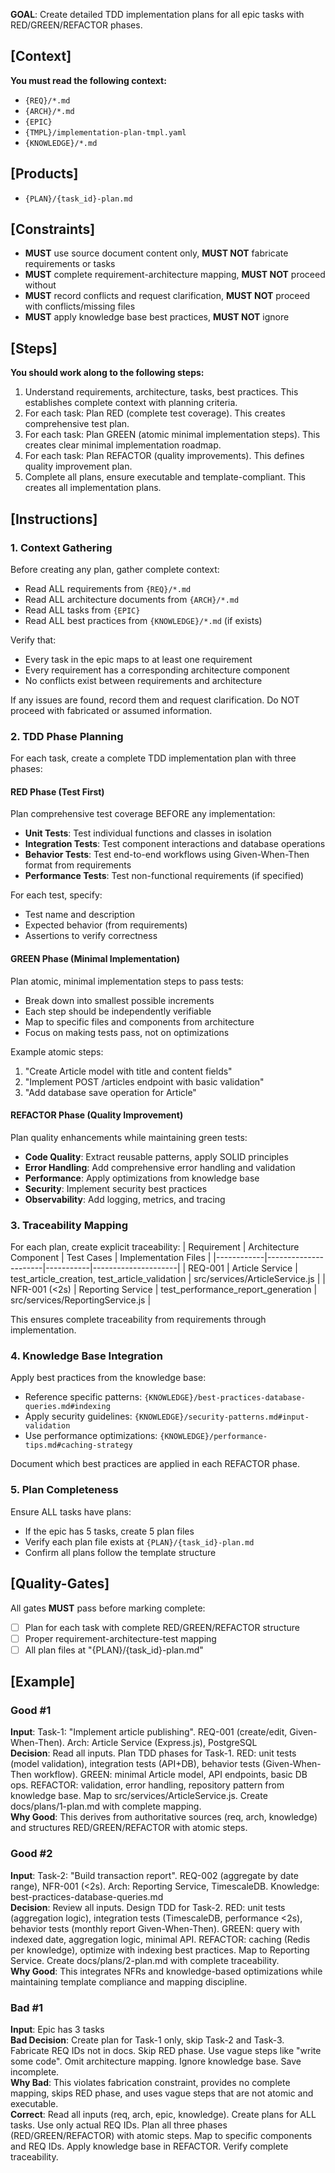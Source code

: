 **GOAL**: Create detailed TDD implementation plans for all epic tasks with RED/GREEN/REFACTOR phases.

## [Context]
**You must read the following context:**
- `{REQ}/*.md`
- `{ARCH}/*.md`
- `{EPIC}`
- `{TMPL}/implementation-plan-tmpl.yaml`
- `{KNOWLEDGE}/*.md`

## [Products]
- `{PLAN}/{task_id}-plan.md`

## [Constraints]
- **MUST** use source document content only, **MUST NOT** fabricate requirements or tasks
- **MUST** complete requirement-architecture mapping, **MUST NOT** proceed without
- **MUST** record conflicts and request clarification, **MUST NOT** proceed with conflicts/missing files
- **MUST** apply knowledge base best practices, **MUST NOT** ignore

## [Steps]
**You should work along to the following steps:**
1. Understand requirements, architecture, tasks, best practices. This establishes complete context with planning criteria.
2. For each task: Plan RED (complete test coverage). This creates comprehensive test plan.
3. For each task: Plan GREEN (atomic minimal implementation steps). This creates clear minimal implementation roadmap.
4. For each task: Plan REFACTOR (quality improvements). This defines quality improvement plan.
5. Complete all plans, ensure executable and template-compliant. This creates all implementation plans.

## [Instructions]

### 1. Context Gathering
Before creating any plan, gather complete context:
- Read ALL requirements from `{REQ}/*.md`
- Read ALL architecture documents from `{ARCH}/*.md`
- Read ALL tasks from `{EPIC}`
- Read ALL best practices from `{KNOWLEDGE}/*.md` (if exists)

Verify that:
- Every task in the epic maps to at least one requirement
- Every requirement has a corresponding architecture component
- No conflicts exist between requirements and architecture

If any issues are found, record them and request clarification. Do NOT proceed with fabricated or assumed information.

### 2. TDD Phase Planning
For each task, create a complete TDD implementation plan with three phases:

#### RED Phase (Test First)
Plan comprehensive test coverage BEFORE any implementation:
- **Unit Tests**: Test individual functions and classes in isolation
- **Integration Tests**: Test component interactions and database operations
- **Behavior Tests**: Test end-to-end workflows using Given-When-Then format from requirements
- **Performance Tests**: Test non-functional requirements (if specified)

For each test, specify:
- Test name and description
- Expected behavior (from requirements)
- Assertions to verify correctness

#### GREEN Phase (Minimal Implementation)
Plan atomic, minimal implementation steps to pass tests:
- Break down into smallest possible increments
- Each step should be independently verifiable
- Map to specific files and components from architecture
- Focus on making tests pass, not on optimizations

Example atomic steps:
1. "Create Article model with title and content fields"
2. "Implement POST /articles endpoint with basic validation"
3. "Add database save operation for Article"

#### REFACTOR Phase (Quality Improvement)
Plan quality enhancements while maintaining green tests:
- **Code Quality**: Extract reusable patterns, apply SOLID principles
- **Error Handling**: Add comprehensive error handling and validation
- **Performance**: Apply optimizations from knowledge base
- **Security**: Implement security best practices
- **Observability**: Add logging, metrics, and tracing

### 3. Traceability Mapping
For each plan, create explicit traceability:
| Requirement | Architecture Component | Test Cases | Implementation Files |
|------------|----------------------|-----------|---------------------|
| REQ-001 | Article Service | test_article_creation, test_article_validation | src/services/ArticleService.js |
| NFR-001 (<2s) | Reporting Service | test_performance_report_generation | src/services/ReportingService.js |

This ensures complete traceability from requirements through implementation.

### 4. Knowledge Base Integration
Apply best practices from the knowledge base:
- Reference specific patterns: `{KNOWLEDGE}/best-practices-database-queries.md#indexing`
- Apply security guidelines: `{KNOWLEDGE}/security-patterns.md#input-validation`
- Use performance optimizations: `{KNOWLEDGE}/performance-tips.md#caching-strategy`

Document which best practices are applied in each REFACTOR phase.

### 5. Plan Completeness
Ensure ALL tasks have plans:
- If the epic has 5 tasks, create 5 plan files
- Verify each plan file exists at `{PLAN}/{task_id}-plan.md`
- Confirm all plans follow the template structure

## [Quality-Gates]
All gates **MUST** pass before marking complete:
- [ ] Plan for each task with complete RED/GREEN/REFACTOR structure
- [ ] Proper requirement-architecture-test mapping
- [ ] All plan files at "{PLAN}/{task_id}-plan.md"

## [Example]

### Good #1
**Input**: Task-1: "Implement article publishing". REQ-001 (create/edit, Given-When-Then). Arch: Article Service (Express.js), PostgreSQL  
**Decision**: Read all inputs. Plan TDD phases for Task-1. RED: unit tests (model validation), integration tests (API+DB), behavior tests (Given-When-Then workflow). GREEN: minimal Article model, API endpoints, basic DB ops. REFACTOR: validation, error handling, repository pattern from knowledge base. Map to src/services/ArticleService.js. Create docs/plans/1-plan.md with complete mapping.  
**Why Good**: This derives from authoritative sources (req, arch, knowledge) and structures RED/GREEN/REFACTOR with atomic steps.

### Good #2
**Input**: Task-2: "Build transaction report". REQ-002 (aggregate by date range), NFR-001 (<2s). Arch: Reporting Service, TimescaleDB. Knowledge: best-practices-database-queries.md  
**Decision**: Review all inputs. Design TDD for Task-2. RED: unit tests (aggregation logic), integration tests (TimescaleDB, performance <2s), behavior tests (monthly report Given-When-Then). GREEN: query with indexed date, aggregation logic, minimal API. REFACTOR: caching (Redis per knowledge), optimize with indexing best practices. Map to Reporting Service. Create docs/plans/2-plan.md with complete traceability.  
**Why Good**: This integrates NFRs and knowledge-based optimizations while maintaining template compliance and mapping discipline.

### Bad #1
**Input**: Epic has 3 tasks  
**Bad Decision**: Create plan for Task-1 only, skip Task-2 and Task-3. Fabricate REQ IDs not in docs. Skip RED phase. Use vague steps like "write some code". Omit architecture mapping. Ignore knowledge base. Save incomplete.  
**Why Bad**: This violates fabrication constraint, provides no complete mapping, skips RED phase, and uses vague steps that are not atomic and executable.  
**Correct**: Read all inputs (req, arch, epic, knowledge). Create plans for ALL tasks. Use only actual REQ IDs. Plan all three phases (RED/GREEN/REFACTOR) with atomic steps. Map to specific components and REQ IDs. Apply knowledge base in REFACTOR. Verify complete traceability.
